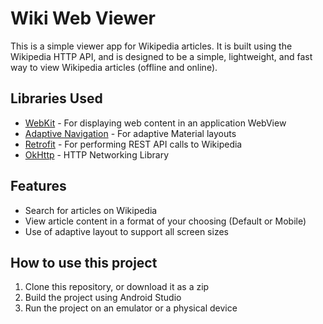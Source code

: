 # Wiki Web Viewer

This is a simple viewer app for Wikipedia articles. It is built using the Wikipedia HTTP API, and is
designed to be a simple, lightweight, and fast way to view Wikipedia articles (offline and online).

## Libraries Used
- [WebKit](https://developer.android.com/develop/ui/views/layout/webapps/webview) - For displaying web content in an application WebView
- [Adaptive Navigation](https://developer.android.com/develop/ui/compose/layouts/adaptive/list-detail) - For adaptive Material layouts
- [Retrofit](https://square.github.io/retrofit/) - For performing REST API calls to Wikipedia
- [OkHttp](https://square.github.io/okhttp/) - HTTP Networking Library

## Features
- Search for articles on Wikipedia
- View article content in a format of your choosing (Default or Mobile)
- Use of adaptive layout to support all screen sizes

## How to use this project
1. Clone this repository, or download it as a zip
2. Build the project using Android Studio
3. Run the project on an emulator or a physical device

